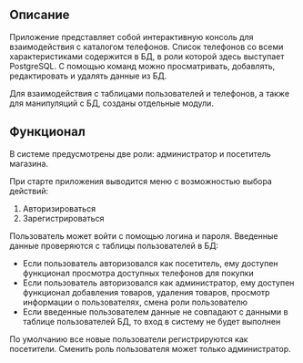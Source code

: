## Описание
Приложение представляет собой интерактивную консоль для взаимодействия с каталогом телефонов. Список телефонов со всеми характеристиками содержится в БД, в роли которой здесь выступает PostgreSQL. С помощью команд можно просматривать, добавлять, редактировать и удалять данные из БД.

Для взаимодействия с таблицами пользователей и телефонов, а также для манипуляций с БД, созданы отдельные модули.

## Функционал
В системе предусмотрены две роли: администратор и посетитель магазина. 

При старте приложения выводится меню с возможностью выбора действий: 
1. Авторизироваться
2. Зарегистрироваться

Пользователь может войти с помощью логина и пароля. Введенные данные проверяются с таблицы пользователей в БД:

- Если пользователь авторизовался как посетитель, ему доступен функционал просмотра доступных телефонов для покупки
- Если пользователь авторизовался как администратор, ему доступен функционал добавления товаров, удаления товаров, просмотр информации о пользователях, смена роли пользователю
- Если введенные пользователем данные не совпадают с данными в таблице пользователей БД, то вход в систему не будет выполнен

По умолчанию все новые пользователи регистрируются как посетители. Сменить роль пользователя может только администратор.
